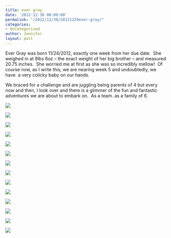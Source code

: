 ```yaml
---
title: ever gray
date: '2012-12-30 00:00:00'
permalink: "/2012/12/30/20121229ever-gray/"
categories:
- Uncategorized
author: Jennifer
layout: post
---
```


Ever Gray was born 11/24/2012, exactly one week from her due date. &nbsp;She weighed in at 8lbs 6oz &#8211; the exact weight of her big brother &#8211; and measured 20.75 inches. &nbsp;She worried me at first as she was so incredibly mellow! &nbsp;Of course now, as I write this, we are nearing week 5 and undoubtedly, we have &nbsp;a very colicky baby on our hands.&nbsp;

We braced for a challenge and are juggling being parents of 4 but every now and then, I look over and there is a glimmer of the fun and fantastic adventures we are about to embark on. &nbsp;As a team. as a family of 6.</p>

<div class="image-gallery-wrapper">
  <p>
    <img src="http://static1.squarespace.com/static/50db6bb3e4b015296cd43789/50dfc1e1e4b015296cdf3a90/50ec1f5de4b050fcaabb284c/1363551217988//img.png" />
  </p>

  <p>
    <img src="http://static1.squarespace.com/static/50db6bb3e4b015296cd43789/50dfa5b1e4b0dc6320e0b5ea/50e85736e4b0e6a1b5e08bbd/1363551079296/2013-01-01+15.14.27.jpg.27.jpg?format=original" />
  </p>

  <p>
    <img src="http://static1.squarespace.com/static/50db6bb3e4b015296cd43789/50dfa5b1e4b0dc6320e0b5ea/50e2f6ffe4b015296ce6a488/1363551118614/2012-12-28+19.52.11.jpg.11.jpg?format=original" />
  </p>

  <p>
    <img src="http://static1.squarespace.com/static/50db6bb3e4b015296cd43789/50dfc1e1e4b015296cdf3a90/50e2f4a5e4b0395512a35b36/1363551145554//img.png" />
  </p>

  <p>
    <img src="http://static1.squarespace.com/static/50db6bb3e4b015296cd43789/50dfa5b1e4b0dc6320e0b5ea/50e10537e4b015296ce23e04/1363551131205/2012-11-25+14.28.03.jpg.03.jpg?format=original" />
  </p>

  <p>
    <img src="http://static1.squarespace.com/static/50db6bb3e4b015296cd43789/50dfa5b1e4b0dc6320e0b5ea/50e1046ce4b0c2f4976ab87e/1363551156514/2012-11-30+12.25.07.jpg.07.jpg?format=original" />
  </p>

  <p>
    <img src="http://static1.squarespace.com/static/50db6bb3e4b015296cd43789/50dfc1e1e4b015296cdf3a90/50e104f9e4b00220dc7df2ac/1363551182269//img.png" />
  </p>

  <p>
    <img src="http://static1.squarespace.com/static/50db6bb3e4b015296cd43789/50dfc1e1e4b015296cdf3a90/50e10515e4b015296ce23da4/1363551156252//img.png" />
  </p>

  <p>
    <img src="http://static1.squarespace.com/static/50db6bb3e4b015296cd43789/50dfc1e1e4b015296cdf3a90/50e10532e4b0c2f4976aba1d/1363551148969//img.png" />
  </p>

  <p>
    <img src="http://static1.squarespace.com/static/50db6bb3e4b015296cd43789/50dfc1e1e4b015296cdf3a90/50e10540e4b03955129fc102/1363551172717//img.png" />
  </p>

  <p>
    <img src="http://static1.squarespace.com/static/50db6bb3e4b015296cd43789/50dfc1e1e4b015296cdf3a90/50e1054ce4b0a05702b024d1/1363551225715//img.png" />
  </p>

  <p>
    <img src="http://static1.squarespace.com/static/50db6bb3e4b015296cd43789/50dfc1e1e4b015296cdf3a90/50e1055fe4b03955129fc143/1363551123242//img.png" />
  </p>

  <p>
    <img src="http://static1.squarespace.com/static/50db6bb3e4b015296cd43789/50dfa5b1e4b0dc6320e0b5ea/50e105a8e4b015296ce23f95/1363551193469/2012-11-30+12.26.31.jpg.31.jpg?format=original" />
  </p>

  <p>
    <img src="http://static1.squarespace.com/static/50db6bb3e4b015296cd43789/50dfc1e1e4b015296cdf3a90/50dfc1eee4b03955129d3215/1363551111414//img.png" />
  </p>
</div>
